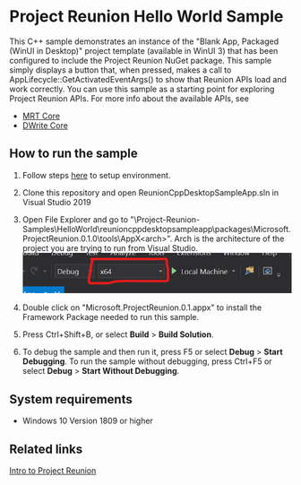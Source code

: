 # Project Reunion Hello World Sample

This C++ sample demonstrates an instance of the "Blank App, Packaged (WinUI in Desktop)" project template (available in WinUI 3) that has been configured to include the Project Reunion NuGet package. This sample simply displays a button that, when pressed, makes a call to AppLifecycle::GetActivatedEventArgs() to show that Reunion APIs load and work correctly. You can use this sample as a starting point for exploring Project Reunion APIs. For more info about the available APIs, see

* [MRT Core](https://docs.microsoft.com/en-us/windows/apps/project-reunion/resources-mrt)
* [DWrite Core](https://docs.microsoft.com/en-us/windows/apps/project-reunion/dwritecore)

## How to run the sample

1. Follow steps [here](https://docs.microsoft.com/en-us/windows/apps/project-reunion#get-started) to setup environment.

2. Clone this repository and open ReunionCppDesktopSampleApp.sln in Visual Studio 2019 

3. Open File Explorer and go to "\Project-Reunion-Samples\HelloWorld\reunioncppdesktopsampleapp\packages\Microsoft.ProjectReunion.0.1.0\tools\AppX\<arch>\". Arch is the architecture of the project you are trying to run from Visual Studio.
![](images/Arch.png)

4. Double click on "Microsoft.ProjectReunion.0.1.appx" to install the Framework Package needed to run this sample.

5. Press Ctrl+Shift+B, or select **Build** \> **Build Solution**.

6. To debug the sample and then run it, press F5 or select **Debug** \> **Start Debugging**. To run the sample without debugging, press Ctrl+F5 or select **Debug** \> **Start Without Debugging**.

## System requirements
 * Windows 10 Version 1809 or higher

## Related links
[Intro to Project Reunion](https://docs.microsoft.com/en-us/windows/apps/project-reunion)